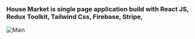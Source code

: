 ### House Market is single page application build with React JS, Redux Toolkit, Tailwind Css, Firebase, Stripe, 


![Main](https://user-images.githubusercontent.com/107752460/222695512-1728bf68-b3a7-40a0-8ecb-5fd7fe6d7022.png)



